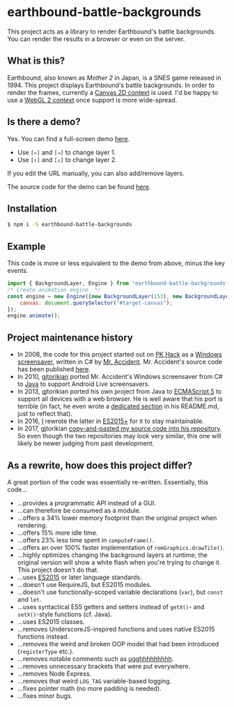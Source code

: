 # earthbound-battle-backgrounds
This project acts as a library to render Earthbound's battle backgrounds. You can render the results in a browser or even on the server.

## What is this?
Earthbound, also known as *Mother 2* in Japan, is a SNES game released in 1994. This project displays Earthbound's battle backgrounds. In order to render the frames, currently a [Canvas 2D context](https://www.w3.org/TR/2dcontext/) is used. I'd be happy to use a [WebGL 2 context](https://www.khronos.org/registry/webgl/specs/latest/2.0/) once support is more wide-spread.

## Is there a demo?
Yes. You can find a full-screen demo [here](https://kdex.github.io/earthbound-battle-backgrounds).
- Use `[←]` and `[→]` to change layer 1.
- Use `[↑]` and `[↓]` to change layer 2.

If you edit the URL manually, you can also add/remove layers.

The source code for the demo can be found [here](https://github.com/kdex/kdex.github.io/tree/master/earthbound-battle-backgrounds).

## Installation
```bash
$ npm i -S earthbound-battle-backgrounds
```

## Example
This code is more or less equivalent to the demo from above, minus the key events.
```js
import { BackgroundLayer, Engine } from "earthbound-battle-backgrounds";
/* Create animation engine  */
const engine = new Engine([new BackgroundLayer(153), new BackgroundLayer(298)], {
	canvas: document.querySelector("#target-canvas");
});
engine.animate();
```
## Project maintenance history
- In 2008, the code for this project started out on [PK Hack](http://starmen.net/pkhack/) as a [Windows screensaver](https://forum.starmen.net/forum/Fan/Games/Kraken-EB-Battle-Animation-Screensaver/first), written in C# by [Mr. Accident](https://forum.starmen.net/members/168). Mr. Accident's source code has been published [here](https://github.com/gjtorikian/kraken).
- In 2010, [gjtorikian](https://github.com/gjtorikian) ported Mr. Accident's Windows screensaver from C# to [Java](https://github.com/gjtorikian/Earthbound-Battle-Backgrounds) to support Android Live screensavers.
- In 2013, gjtorikian ported his own project from Java to [ECMAScript 5](https://github.com/gjtorikian/Earthbound-Battle-Backgrounds-JS) to support all devices with a web browser. He is well aware that his port is terrible (in fact, he even wrote a [dedicated section](https://github.com/gjtorikian/Earthbound-Battle-Backgrounds-JS/blob/a82659ddf7a893cc46c2ba05ddf310d32ca21a17/README.md#why-is-this-code-so-terrible) in his README.md, just to reflect that).
- In 2016, [I](https://github.com/kdex) rewrote the latter in [ES2015+](https://github.com/kdex/earthbound-battle-backgrounds) for it to stay maintainable.
- In 2017, gjtorikian [copy-and-pasted my source code into his repository](https://github.com/gjtorikian/Earthbound-Battle-Backgrounds-JS/issues/7). So even though the two repositories may look very similar, this one will likely be newer judging from past development.

## As a rewrite, how does this project differ?
A great portion of the code was essentially re-written. Essentially, this code…
- …provides a programmatic API instead of a GUI.
- …can therefore be consumed as a module.
- …offers a 34% lower memory footprint than the original project when rendering.
- …offers 15% more idle time.
- …offers 23% less time spent in `computeFrame()`.
- …offers an over 100% faster implementation of `romGraphics.drawTile()`.
- …highly optimizes changing the background layers at runtime; the original version will show a white flash when you're trying to change it. This project doesn't do that.
- …uses [ES2015](http://www.ecma-international.org/ecma-262/6.0/) or later language standards.
- …doesn't use RequireJS, but ES2015 modules.
- …doesn't use functionally-scoped variable declarations (`var`), but `const` and `let`.
- …uses syntactical ES5 getters and setters instead of `getX()`- and `setX()`-style functions (cf. Java).
- …uses ES2015 classes.
- …removes UnderscoreJS-inspired functions and uses native ES2015 functions instead.
- …removes the weird and broken OOP model that had been introduced (`registerType` etc.).
- …removes notable comments such as [ugghhhhhhhhh](https://github.com/gjtorikian/Earthbound-Battle-Backgrounds-JS/blob/a82659ddf7a893cc46c2ba05ddf310d32ca21a17/src/read_bgs_dat.js#L27).
- …removes unnecessary brackets that were put everywhere.
- …removes Node Express.
- …removes that weird `LOG_TAG` variable-based logging.
- …fixes pointer math (no more padding is needed).
- …fixes minor bugs.
